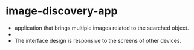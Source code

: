 # image-discovery-app
- application that brings multiple images related to the searched object.
- 
- The interface design is responsive to the screens of other devices.
